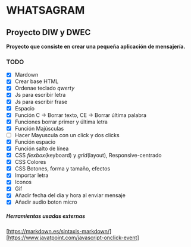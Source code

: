 # WHATSAGRAM
## Proyecto DIW y DWEC 

**Proyecto que consiste en crear una pequeña aplicación de mensajería.**

### TODO

- [x] Mardown
- [x] Crear base HTML
- [x] Ordenae teclado *qwerty*
- [x] Js para escribir letra
- [x] Js para escribir frase
- [x] Espacio
- [x] Función C -> Borrar texto, CE -> Borrar última palabra
- [x] Funciones borrar primer y última letra
- [x] Función Majúsculas
- [ ] Hacer Mayuscula con un click y dos clicks
- [x] Función espacio
- [x] Función salto de línea
- [x] CSS *flexbox*(keyboard) y *grid*(layout), Responsive-centrado
- [x] CSS Colores
- [x] CSS Botones, forma y tamaño, efectos
- [x] Importar letra
- [x] Iconos
- [x] Gif
- [x] Añadir fecha del dia y hora al enviar mensaje
- [x] Añadir audio boton micro

##### Herramientas usadas externas
[https://markdown.es/sintaxis-markdown/]
[https://www.javatpoint.com/javascript-onclick-event]